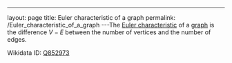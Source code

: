 ---
 layout: page
 title: Euler characteristic of a graph
 permalink: /Euler_characteristic_of_a_graph
---The [Euler characteristic](https://defsmath.github.io/DefsMath/Euler_characteristic) of a [graph](https://defsmath.github.io/DefsMath/graph) is the difference $V-E$ between the number of vertices and the number of edges. 

Wikidata ID: [Q852973](https://www.wikidata.org/wiki/Q852973)